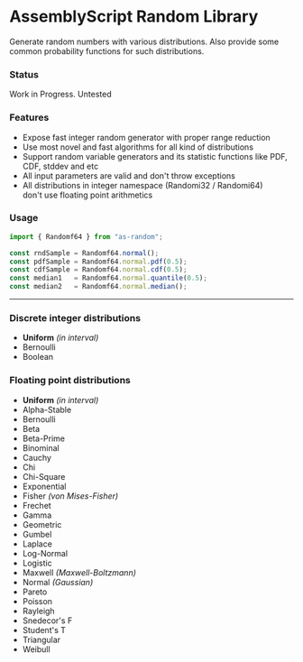 # AssemblyScript Random Library

Generate random numbers with various distributions. Also provide some common probability functions for such distributions.

### Status

Work in Progress. Untested

### Features

- Expose fast integer random generator with proper range reduction
- Use most novel and fast algorithms for all kind of distributions
- Support random variable generators and its statistic functions like PDF, CDF, stddev and etc
- All input parameters are valid and don't throw exceptions
- All distributions in integer namespace (Randomi32 / Randomi64) \
  don't use floating point arithmetics

### Usage

```ts
import { Randomf64 } from "as-random";

const rndSample = Randomf64.normal();
const pdfSample = Randomf64.normal.pdf(0.5);
const cdfSample = Randomf64.normal.cdf(0.5);
const median1   = Randomf64.normal.quantile(0.5);
const median2   = Randomf64.normal.median();
```

---

### Discrete integer distributions

- **Uniform** _(in interval)_
- Bernoulli
- Boolean

### Floating point distributions

- **Uniform** _(in interval)_
- Alpha-Stable
- Bernoulli
- Beta
- Beta-Prime
- Binominal
- Cauchy
- Chi
- Chi-Square
- Exponential
- Fisher _(von Mises-Fisher)_
- Frechet
- Gamma
- Geometric
- Gumbel
- Laplace
- Log-Normal
- Logistic
- Maxwell _(Maxwell-Boltzmann)_
- Normal _(Gaussian)_
- Pareto
- Poisson
- Rayleigh
- Snedecor's F
- Student's T
- Triangular
- Weibull
